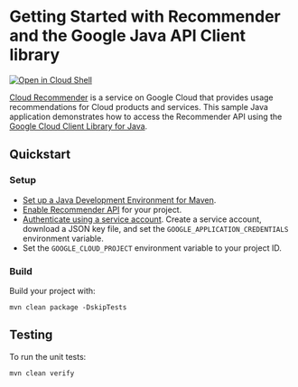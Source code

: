 # Getting Started with Recommender and the Google Java API Client library

<a href="https://console.cloud.google.com/cloudshell/open?git_repo=https://github.com/GoogleCloudPlatform/java-docs-samples&page=editor&open_in_editor=README.md&cloudshell_working_dir=recommender/beta/cloud-client/">
<img alt="Open in Cloud Shell" src ="http://gstatic.com/cloudssh/images/open-btn.png"></a>

[Cloud Recommender](https://cloud.google.com/recommender/) is a service on Google Cloud that provides 
usage recommendations for Cloud products and services. This sample Java 
application demonstrates how to access the Recommender API using the 
[Google Cloud Client Library for Java](https://github.com/GoogleCloudPlatform/google-cloud-java).

## Quickstart

### Setup
- [Set up a Java Development Environment for Maven](https://cloud.google.com/java/docs/setup).
- [Enable Recommender API](https://cloud.google.com/recommender/docs/enabling) for your project.
- [Authenticate using a service account](https://cloud.google.com/docs/authentication/getting-started).
Create a service account, download a JSON key file, and set the 
`GOOGLE_APPLICATION_CREDENTIALS` environment variable.
- Set the `GOOGLE_CLOUD_PROJECT` environment variable to your project ID.

### Build
Build your project with:
```
mvn clean package -DskipTests
```
		 
## Testing
To run the unit tests:
```
mvn clean verify
```
